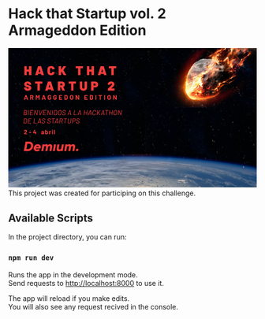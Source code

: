 # Hack that Startup vol. 2 Armageddon Edition

 ![](https://raw.githubusercontent.com/nuwe-io/files_storage/main/Hacks/Demium/HTS2.png)
 This project was created for participing on this challenge.

## Available Scripts

In the project directory, you can run:

### `npm run dev`

Runs the app in the development mode.\
Send requests to [http://localhost:8000](http://localhost:8000) to use it.

The app will reload if you make edits.\
You will also see any request recived in the console.
